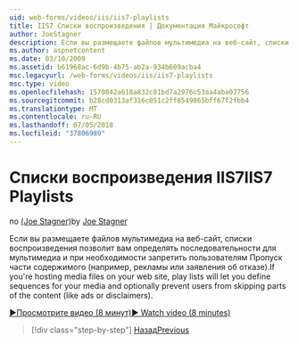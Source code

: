 ```yaml
---
uid: web-forms/videos/iis/iis7-playlists
title: IIS7 Списки воспроизведения | Документация Майкрософт
author: JoeStagner
description: Если вы размещаете файлов мультимедиа на веб-сайт, списки воспроизведения позволит вам определять последовательности для мультимедиа и при необходимости запретить пользователям Пропуск части t...
ms.author: aspnetcontent
ms.date: 03/10/2009
ms.assetid: b61968ac-6d9b-4b75-ab2a-934b609acba4
msc.legacyurl: /web-forms/videos/iis/iis7-playlists
msc.type: video
ms.openlocfilehash: 1570842a618a832c81bd7a2976c53aa4aba07756
ms.sourcegitcommit: b28cd0313af316c051c2ff8549865bff67f2fbb4
ms.translationtype: MT
ms.contentlocale: ru-RU
ms.lasthandoff: 07/05/2018
ms.locfileid: "37806989"
---
```

<a name="iis7-playlists"></a><span data-ttu-id="044e6-103">Списки воспроизведения IIS7</span><span class="sxs-lookup"><span data-stu-id="044e6-103">IIS7 Playlists</span></span>
====================
<span data-ttu-id="044e6-104">по [(Joe Stagner)](https://github.com/JoeStagner)</span><span class="sxs-lookup"><span data-stu-id="044e6-104">by [Joe Stagner](https://github.com/JoeStagner)</span></span>

<span data-ttu-id="044e6-105">Если вы размещаете файлов мультимедиа на веб-сайт, списки воспроизведения позволит вам определять последовательности для мультимедиа и при необходимости запретить пользователям Пропуск части содержимого (например, рекламы или заявления об отказе).</span><span class="sxs-lookup"><span data-stu-id="044e6-105">If you're hosting media files on your web site, play lists will let you define sequences for your media and optionally prevent users from skipping parts of the content (like ads or disclaimers).</span></span>

[<span data-ttu-id="044e6-106">&#9654;Просмотрите видео (8 минут)</span><span class="sxs-lookup"><span data-stu-id="044e6-106">&#9654; Watch video (8 minutes)</span></span>](https://channel9.msdn.com/Blogs/ASP-NET-Site-Videos/iis7-playlists)

> [!div class="step-by-step"]
> [<span data-ttu-id="044e6-107">Назад</span><span class="sxs-lookup"><span data-stu-id="044e6-107">Previous</span></span>](bit-rate-throttling.md)
